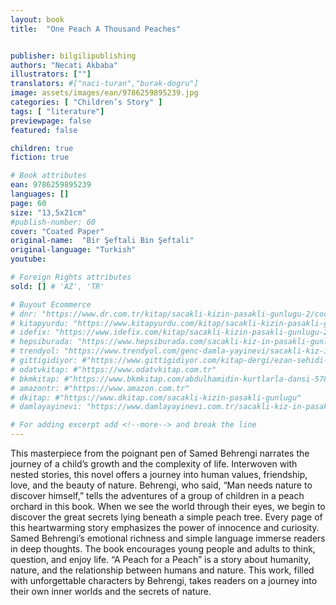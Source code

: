 ```yaml
---
layout: book
title:  "One Peach A Thousand Peaches"


publisher: bilgilipublishing
authors: "Necati Akbaba"
illustrators: [""]
translators: #["naci-turan","burak-dogru"]
image: assets/images/ean/9786259895239.jpg
categories: [ "Children’s Story" ]
tags: [ "literature"]
previewpage: false
featured: false

children: true
fiction: true

# Book attributes
ean: 9786259895239
languages: []
page: 60
size: "13,5x21cm"
#publish-number: 60
cover: "Coated Paper"
original-name:  "Bir Şeftali Bin Şeftali"
original-language: "Turkish"
youtube:

# Foreign Rights attributes
sold: [] # 'AZ', 'TR'

# Buyout Ecommerce
# dnr: "https://www.dr.com.tr/kitap/sacakli-kizin-pasakli-gunlugu-2/cocuk-ve-genclik/genclik-10-yas/roman-oyku/urunno=0001893059001"
# kitapyurdu: "https://www.kitapyurdu.com/kitap/sacakli-kizin-pasakli-gunlugu-2-/560122.html&filter_name=Sa%C3%A7akl%C4%B1+K%C4%B1z%27%C4%B1n+Pasakl%C4%B1+G%C3%BCnl%C3%BC%C4%9F%C3%BC+2"
# idefix: "https://www.idefix.com/kitap/sacakli-kizin-pasakli-gunlugu-2/cocuk-ve-genclik/genclik-10-yas/roman-oyku/urunno=0001893059001"
# hepsiburada: "https://www.hepsiburada.com/sacakli-kiz-in-pasakli-gunlugu-2-damla-yayinevi-p-HBV000012ER86"
# trendyol: "https://www.trendyol.com/genc-damla-yayinevi/sacakli-kiz-in-pasakli-gunlugu-2-p-54825777"
# gittigidiyor: #"https://www.gittigidiyor.com/kitap-dergi/ezan-sehidi-adnan-menderes_pdp_732728793"
# odatvkitap: #"https://www.odatvkitap.com.tr"
# bkmkitap: #"https://www.bkmkitap.com/abdulhamidin-kurtlarla-dansi-578226"
# amazontr: #"https://www.amazon.com.tr"
# dkitap: #"https://www.dkitap.com/sacakli-kizin-pasakli-gunlugu"
# damlayayinevi: "https://www.damlayayinevi.com.tr/sacakli-kiz-in-pasakli-gunlugu-2-bu-iste-bi-terslik-var"

# For adding excerpt add <!--more--> and break the line
---
```

This masterpiece from the poignant pen
of Samed Behrengi narrates the journey
of a child’s growth and the complexity
of life. Interwoven with nested stories,
this novel offers a journey into human
values, friendship, love, and the beauty
of nature.
Behrengi, who said, “Man needs nature
to discover himself,” tells the adventures
of a group of children in a peach orchard
in this book. When we see the world
through their eyes, we begin to discover
the great secrets lying beneath a simple
peach tree.
Every page of this heartwarming story
emphasizes the power of innocence and
curiosity. Samed Behrengi’s emotional
richness and simple language immerse
readers in deep thoughts. The book
encourages young people and adults to
think, question, and enjoy life.
“A Peach for a Peach” is a story about
humanity, nature, and the relationship
between humans and nature. This
work, filled with unforgettable characters by Behrengi, takes readers on
a journey into their own inner worlds
and the secrets of nature.
<!--more--> 

